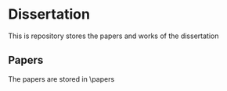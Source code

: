 # Dissertation
This is repository stores the papers and works of the dissertation

## Papers
The papers are stored in \papers

